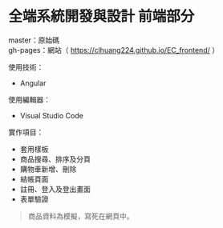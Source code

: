 
# 全端系統開發與設計 前端部分

master：原始碼  
gh-pages：網站（ https://clhuang224.github.io/EC_frontend/ ）  

使用技術：
* Angular

使用編輯器：
* Visual Studio Code

實作項目：

* 套用樣板
* 商品搜尋、排序及分頁
* 購物車新增、刪除
* 結帳頁面
* 註冊、登入及登出畫面
* 表單驗證

> 商品資料為模擬，寫死在網頁中。
